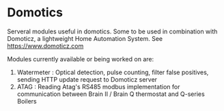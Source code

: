 # Domotics
Serveral modules useful in domotics. Some to be used in combination with Domoticz, a lightweight Home Automation System. See https://www.domoticz.com

Modules currently available or being worked on are:

1. Watermeter : Optical detection, pulse counting, filter false positives, sending HTTP update request to Domoticz server
2. ATAG : Reading Atag's RS485 modbus implementation for communication between Brain II / Brain Q thermostat and Q-series Boilers

